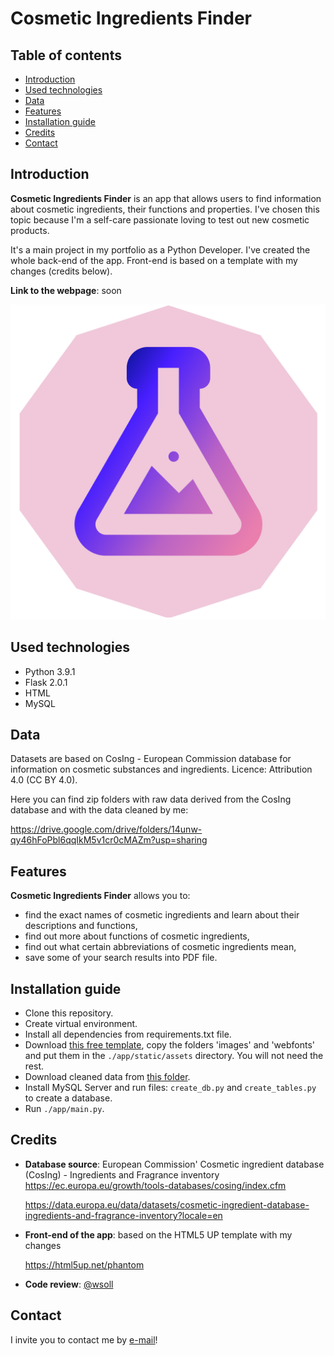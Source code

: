 # Cosmetic Ingredients Finder

## Table of contents
* [Introduction](#introduction)
* [Used technologies](#used-technologies)
* [Data](#data)
* [Features](#features)
* [Installation guide](#installation-guide)
* [Credits](#credits)
* [Contact](#contact)


## Introduction
**Cosmetic Ingredients Finder** is an app that allows users to find information about cosmetic ingredients, their functions and properties. I've chosen this topic because I'm a self-care passionate loving to test out new cosmetic products.

It's a main project in my portfolio as a Python Developer. I've created the whole back-end of the app. Front-end is based on a template with my changes (credits below).

**Link to the webpage**: soon

![tekst alternatywny](./app/static/assets/images/logo.svg#thumbnail)

## Used technologies
* Python 3.9.1
* Flask 2.0.1
* HTML
* MySQL

## Data
Datasets are based on CosIng - European Commission database for information on cosmetic substances and ingredients. Licence: Attribution 4.0 (CC BY 4.0).

Here you can find zip folders with raw data derived from the CosIng database and with the data cleaned by me:

https://drive.google.com/drive/folders/14unw-qy46hFoPbl6qqIkM5v1cr0cMAZm?usp=sharing

## Features
**Cosmetic Ingredients Finder** allows you to:
* find the exact names of cosmetic ingredients and learn about their descriptions and functions,
* find out more about functions of cosmetic ingredients,
* find out what certain abbreviations of cosmetic ingredients mean,
* save some of your search results into PDF file.

## Installation guide

* Clone this repository.
* Create virtual environment.
* Install all dependencies from requirements.txt file.
* Download [this free template](https://html5up.net/phantom), copy the folders 'images' and 'webfonts' and put them in the `./app/static/assets` directory. You will not need the rest.
* Download cleaned data from [this folder](https://drive.google.com/file/d/1TSDBaw6vF1SywNETfslqvkE9GukR1gXM/view).
* Install MySQL Server and run files: `create_db.py` and `create_tables.py` to create a database.
* Run `./app/main.py`.

## Credits
* **Database source**: European Commission' Cosmetic ingredient database (CosIng) - Ingredients and Fragrance inventory
  https://ec.europa.eu/growth/tools-databases/cosing/index.cfm
  
  https://data.europa.eu/data/datasets/cosmetic-ingredient-database-ingredients-and-fragrance-inventory?locale=en
* **Front-end of the app**: based on the HTML5 UP template with my changes
  
  https://html5up.net/phantom
* **Code review**: [@wsoll](https://github.com/wsoll)

## Contact
I invite you to contact me by [e-mail](olga.wacholc@gmail.com)!
